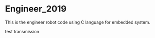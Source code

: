 # Engineer_2019
This is the engineer robot code using C language for embedded system.

test transmission